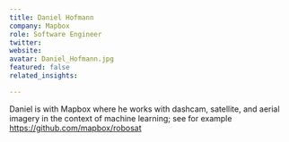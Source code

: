 ```yaml
---
title: Daniel Hofmann
company: Mapbox
role: Software Engineer
twitter:
website:
avatar: Daniel_Hofmann.jpg
featured: false
related_insights:

---
```

Daniel is with Mapbox where he works with dashcam, satellite, and aerial imagery in the context of machine learning; see for example https://github.com/mapbox/robosat
